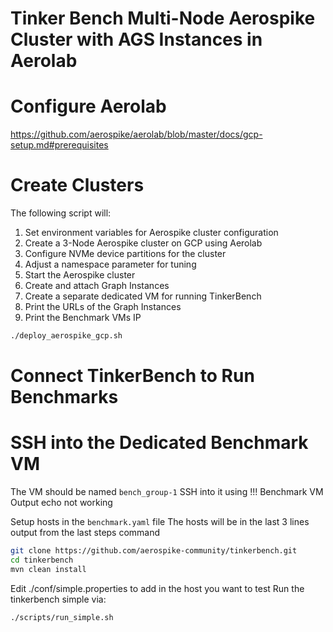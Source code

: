 # Tinker Bench Multi-Node Aerospike Cluster with AGS Instances in Aerolab

# Configure Aerolab
https://github.com/aerospike/aerolab/blob/master/docs/gcp-setup.md#prerequisites

# Create Clusters
The following script will:
1. Set environment variables for Aerospike cluster configuration
2. Create a 3-Node Aerospike cluster on GCP using Aerolab
3. Configure NVMe device partitions for the cluster
4. Adjust a namespace parameter for tuning
5. Start the Aerospike cluster
6. Create and attach Graph Instances
7. Create a separate dedicated VM for running TinkerBench
8. Print the URLs of the Graph Instances
9. Print the Benchmark VMs IP

```bash
./deploy_aerospike_gcp.sh
```

# Connect TinkerBench to Run Benchmarks

# SSH into the Dedicated Benchmark VM
The VM should be named `bench_group-1`
SSH into it using 
!!! Benchmark VM Output echo not working

Setup hosts in the `benchmark.yaml` file
The hosts will be in the last 3 lines output from the last steps command

```bash
git clone https://github.com/aerospike-community/tinkerbench.git
cd tinkerbench
mvn clean install
```

Edit ./conf/simple.properties to add in the host you want to test
Run the tinkerbench simple via:
```bash
./scripts/run_simple.sh
```